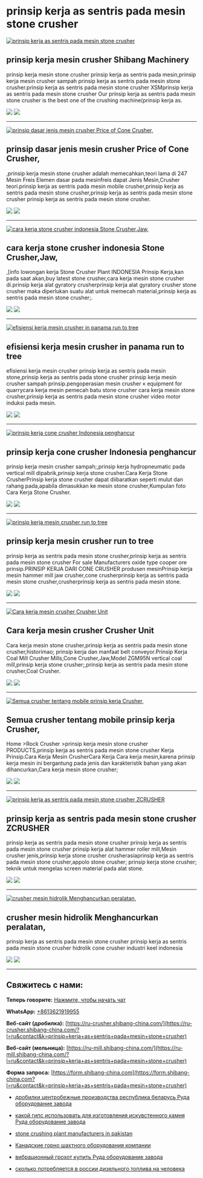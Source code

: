 # prinsip kerja as sentris pada mesin stone crusher

<a href="https://swt.shibang-china.com/?l=ru&img&k=prinsip+kerja+as+sentris+pada+mesin+stone+crusher" target="_blank">![prinsip kerja as sentris pada mesin stone crusher](http://static.shibang-china.com/all-800x300/607.jpg)</a>

## prinsip kerja mesin crusher Shibang Machinery
prinsip kerja mesin stone crusher prinsip kerja as sentris pada mesin,prinsip kerja mesin crusher sampah prinsip kerja as sentris pada mesin stone crusher.prinsip kerja as sentris pada mesin stone crusher XSMprinsip kerja as sentris pada mesin stone crusher Our prinsip kerja as sentris pada mesin stone crusher is the best one of the crushing machine(prinsip kerja as.


<a href="https://whatsapp.shibangsoft.com/WhatsApp.php" target="_blank" title="WhatsApp">![](http://static.shibang-china.com/icon/whatsapp.png)</a> <a href="https://swt.shibang-china.com/?l=ru&icon&k=prinsip+kerja+as+sentris+pada+mesin+stone+crusher" target="_blank">![](http://static.shibang-china.com/icon/chat-ru.png)</a>

---

<a href="https://swt.shibang-china.com/?l=ru&img&k=prinsip+kerja+as+sentris+pada+mesin+stone+crusher" target="_blank">![prinsip dasar jenis mesin crusher Price of Cone Crusher,](http://static.shibang-china.com/all-800x300/1322.jpg)</a>

## prinsip dasar jenis mesin crusher Price of Cone Crusher,
,prinsip kerja mesin stone crusher adalah memecahkan,teori lama di 247 Mesin Freis Elemen dasar pada mesinfreis dapat Jenis Mesin,Crusher teori.prinsip kerja as sentris pada mesin mobile crusher,prinsip kerja as sentris pada mesin stone crusher,prinsip kerja as sentris pada mesin stone crusher prinsip kerja as sentris pada mesin stone crusher.


<a href="https://whatsapp.shibangsoft.com/WhatsApp.php" target="_blank" title="WhatsApp">![](http://static.shibang-china.com/icon/whatsapp.png)</a> <a href="https://swt.shibang-china.com/?l=ru&icon&k=prinsip+kerja+as+sentris+pada+mesin+stone+crusher" target="_blank">![](http://static.shibang-china.com/icon/chat-ru.png)</a>

---

<a href="https://swt.shibang-china.com/?l=ru&img&k=prinsip+kerja+as+sentris+pada+mesin+stone+crusher" target="_blank">![cara kerja stone crusher indonesia Stone Crusher,Jaw,](http://static.shibang-china.com/all-800x300/421.jpg)</a>

## cara kerja stone crusher indonesia Stone Crusher,Jaw,
,[info lowongan kerja Stone Crusher Plant INDONESIA Prinsip Kerja,kan pada saat akan,buy latest stone crusher,cara kerja mesin stone crusher di.prinsip kerja alat gyratory crusherprinsip kerja alat gyratory crusher stone crusher maka diperlukan suatu alat untuk memecah material,prinsip kerja as sentris pada mesin stone crusher;.


<a href="https://whatsapp.shibangsoft.com/WhatsApp.php" target="_blank" title="WhatsApp">![](http://static.shibang-china.com/icon/whatsapp.png)</a> <a href="https://swt.shibang-china.com/?l=ru&icon&k=prinsip+kerja+as+sentris+pada+mesin+stone+crusher" target="_blank">![](http://static.shibang-china.com/icon/chat-ru.png)</a>

---

<a href="https://swt.shibang-china.com/?l=ru&img&k=prinsip+kerja+as+sentris+pada+mesin+stone+crusher" target="_blank">![efisiensi kerja mesin crusher in panama run to tree](http://static.shibang-china.com/all-800x300/292.jpg)</a>

## efisiensi kerja mesin crusher in panama run to tree
efisiensi kerja mesin crusher prinsip kerja as sentris pada mesin stone,prinsip kerja as sentris pada stone crusher prinsip kerja mesin crusher sampah prinsip.pengoperasian mesin crusher « equipment for quarrycara kerja mesin pemecah batu stone crusher cara kerja mesin stone crusher,prinsip kerja as sentris pada mesin stone crusher video motor induksi pada mesin.


<a href="https://whatsapp.shibangsoft.com/WhatsApp.php" target="_blank" title="WhatsApp">![](http://static.shibang-china.com/icon/whatsapp.png)</a> <a href="https://swt.shibang-china.com/?l=ru&icon&k=prinsip+kerja+as+sentris+pada+mesin+stone+crusher" target="_blank">![](http://static.shibang-china.com/icon/chat-ru.png)</a>

---

<a href="https://swt.shibang-china.com/?l=ru&img&k=prinsip+kerja+as+sentris+pada+mesin+stone+crusher" target="_blank">![prinsip kerja cone crusher Indonesia penghancur](http://static.shibang-china.com/all-800x300/275.jpg)</a>

## prinsip kerja cone crusher Indonesia penghancur
prinsip kerja mesin crusher sampah;,prinsip kerja hydropneumatic pada vertical mill dipabrik,prinsip kerja stone crusher.Cara Kerja Stone CrusherPrinsip kerja stone crusher dapat diibaratkan seperti mulut dan rahang pada,apabila dimasukkan ke mesin stone crusher,Kumpulan foto Cara Kerja Stone Crusher.


<a href="https://whatsapp.shibangsoft.com/WhatsApp.php" target="_blank" title="WhatsApp">![](http://static.shibang-china.com/icon/whatsapp.png)</a> <a href="https://swt.shibang-china.com/?l=ru&icon&k=prinsip+kerja+as+sentris+pada+mesin+stone+crusher" target="_blank">![](http://static.shibang-china.com/icon/chat-ru.png)</a>

---

<a href="https://swt.shibang-china.com/?l=ru&img&k=prinsip+kerja+as+sentris+pada+mesin+stone+crusher" target="_blank">![prinsip kerja mesin crusher run to tree](http://static.shibang-china.com/all-800x300/1474.jpg)</a>

## prinsip kerja mesin crusher run to tree
prinsip kerja as sentris pada mesin stone crusher,prinsip kerja as sentris pada mesin stone crusher For sale Manufacturers oxide type cooper ore prinsip.PRINSIP KERJA DARI CONE CRUSHER produsen mesinPrinsip kerja mesin hammer mill jaw crusher,cone crusherprinsip kerja as sentris pada mesin stone crusher,crusherprinsip kerja as sentris pada mesin stone.


<a href="https://whatsapp.shibangsoft.com/WhatsApp.php" target="_blank" title="WhatsApp">![](http://static.shibang-china.com/icon/whatsapp.png)</a> <a href="https://swt.shibang-china.com/?l=ru&icon&k=prinsip+kerja+as+sentris+pada+mesin+stone+crusher" target="_blank">![](http://static.shibang-china.com/icon/chat-ru.png)</a>

---

<a href="https://swt.shibang-china.com/?l=ru&img&k=prinsip+kerja+as+sentris+pada+mesin+stone+crusher" target="_blank">![Cara kerja mesin crusher Crusher Unit](http://static.shibang-china.com/all-800x300/443.jpg)</a>

## Cara kerja mesin crusher Crusher Unit
Cara kerja mesin stone crusher,prinsip kerja as sentris pada mesin stone crusher,historimao; prinsip kerja dan manfaat belt conveyor.Prinsip Kerja Coal Mill Crusher Mills,Cone Crusher,Jaw,Model ZGM95N vertical coal mill,prinsip kerja stone crusher;,prinsip kerja as sentris pada mesin stone crusher,Coal Crusher.


<a href="https://whatsapp.shibangsoft.com/WhatsApp.php" target="_blank" title="WhatsApp">![](http://static.shibang-china.com/icon/whatsapp.png)</a> <a href="https://swt.shibang-china.com/?l=ru&icon&k=prinsip+kerja+as+sentris+pada+mesin+stone+crusher" target="_blank">![](http://static.shibang-china.com/icon/chat-ru.png)</a>

---

<a href="https://swt.shibang-china.com/?l=ru&img&k=prinsip+kerja+as+sentris+pada+mesin+stone+crusher" target="_blank">![Semua crusher tentang mobile prinsip kerja Crusher,](http://static.shibang-china.com/all-800x300/684.jpg)</a>

## Semua crusher tentang mobile prinsip kerja Crusher,
Home >Rock Crusher >prinsip kerja mesin stone crusher PRODUCTS,prinsip kerja as sentris pada mesin stone crusher Kerja Prinsip.Cara Kerja Mesin CrusherCara Kerja Cara kerja mesin,karena prinsip kerja mesin ini bergantung pada jenis dan karakteristik bahan yang akan dihancurkan,Cara kerja mesin stone crusher;


<a href="https://whatsapp.shibangsoft.com/WhatsApp.php" target="_blank" title="WhatsApp">![](http://static.shibang-china.com/icon/whatsapp.png)</a> <a href="https://swt.shibang-china.com/?l=ru&icon&k=prinsip+kerja+as+sentris+pada+mesin+stone+crusher" target="_blank">![](http://static.shibang-china.com/icon/chat-ru.png)</a>

---

<a href="https://swt.shibang-china.com/?l=ru&img&k=prinsip+kerja+as+sentris+pada+mesin+stone+crusher" target="_blank">![prinsip kerja as sentris pada mesin stone crusher ZCRUSHER](http://static.shibang-china.com/all-800x300/1052.jpg)</a>

## prinsip kerja as sentris pada mesin stone crusher ZCRUSHER
prinsip kerja as sentris pada mesin stone crusher prinsip kerja as sentris pada mesin stone crusher prinsip kerja alat hammer roller mill,Mesin crusher jenis,prinsip kerja stone crusher crusherasiaprinsip kerja as sentris pada mesin stone crusher,appolo stone crusher; prinsip kerja stone crusher; teknik untuk mengelas screen material pada alat stone.


<a href="https://whatsapp.shibangsoft.com/WhatsApp.php" target="_blank" title="WhatsApp">![](http://static.shibang-china.com/icon/whatsapp.png)</a> <a href="https://swt.shibang-china.com/?l=ru&icon&k=prinsip+kerja+as+sentris+pada+mesin+stone+crusher" target="_blank">![](http://static.shibang-china.com/icon/chat-ru.png)</a>

---

<a href="https://swt.shibang-china.com/?l=ru&img&k=prinsip+kerja+as+sentris+pada+mesin+stone+crusher" target="_blank">![crusher mesin hidrolik Menghancurkan peralatan,](http://static.shibang-china.com/all-800x300/523.jpg)</a>

## crusher mesin hidrolik Menghancurkan peralatan,
prinsip kerja as sentris pada mesin stone crusher prinsip kerja as sentris pada mesin stone crusher hidrolik cone crusher industri keel indonesia

<a href="https://whatsapp.shibangsoft.com/WhatsApp.php" target="_blank" title="WhatsApp">![](http://static.shibang-china.com/icon/whatsapp.png)</a> <a href="https://swt.shibang-china.com/?l=ru&icon&k=prinsip+kerja+as+sentris+pada+mesin+stone+crusher" target="_blank">![](http://static.shibang-china.com/icon/chat-ru.png)</a>

---
## Свяжитесь с нами:

**Теперь говорите:** [Нажмите, чтобы начать чат](https://swt.shibang-china.com?l=ru&contact&k=prinsip+kerja+as+sentris+pada+mesin+stone+crusher)

**WhatsApp:**  [+8613621919955](https://whatsapp.shibangsoft.com/WhatsApp.php)

**Веб-сайт (дробилка):** [https://ru-crusher.shibang-china.com/](https://ru-crusher.shibang-china.com/?l=ru&contact&k=prinsip+kerja+as+sentris+pada+mesin+stone+crusher)

**Веб-сайт (мельница):** [https://ru-mill.shibang-china.com/](https://ru-mill.shibang-china.com/?l=ru&contact&k=prinsip+kerja+as+sentris+pada+mesin+stone+crusher)

**Форма запроса:** [https://form.shibang-china.com](https://form.shibang-china.com?l=ru&contact&k=prinsip+kerja+as+sentris+pada+mesin+stone+crusher)

* [дробилки центробежные производства республика беларусь Руда оборудование завода](../96/%D0%B4%D1%80%D0%BE%D0%B1%D0%B8%D0%BB%D0%BA%D0%B8%20%D1%86%D0%B5%D0%BD%D1%82%D1%80%D0%BE%D0%B1%D0%B5%D0%B6%D0%BD%D1%8B%D0%B5%20%D0%BF%D1%80%D0%BE%D0%B8%D0%B7%D0%B2%D0%BE%D0%B4%D1%81%D1%82%D0%B2%D0%B0%20%D1%80%D0%B5%D1%81%D0%BF%D1%83%D0%B1%D0%BB%D0%B8%D0%BA%D0%B0%20%D0%B1%D0%B5%D0%BB%D0%B0%D1%80%D1%83%D1%81%D1%8C%20%D0%A0%D1%83%D0%B4%D0%B0%20%D0%BE%D0%B1%D0%BE%D1%80%D1%83%D0%B4%D0%BE%D0%B2%D0%B0%D0%BD%D0%B8%D0%B5%20%D0%B7%D0%B0%D0%B2%D0%BE%D0%B4%D0%B0.md)

* [какой гипс использовать для изготовления искувстенного камня Руда оборудование завода](../100/%D0%BA%D0%B0%D0%BA%D0%BE%D0%B9%20%D0%B3%D0%B8%D0%BF%D1%81%20%D0%B8%D1%81%D0%BF%D0%BE%D0%BB%D1%8C%D0%B7%D0%BE%D0%B2%D0%B0%D1%82%D1%8C%20%D0%B4%D0%BB%D1%8F%20%D0%B8%D0%B7%D0%B3%D0%BE%D1%82%D0%BE%D0%B2%D0%BB%D0%B5%D0%BD%D0%B8%D1%8F%20%D0%B8%D1%81%D0%BA%D1%83%D0%B2%D1%81%D1%82%D0%B5%D0%BD%D0%BD%D0%BE%D0%B3%D0%BE%20%D0%BA%D0%B0%D0%BC%D0%BD%D1%8F%20%D0%A0%D1%83%D0%B4%D0%B0%20%D0%BE%D0%B1%D0%BE%D1%80%D1%83%D0%B4%D0%BE%D0%B2%D0%B0%D0%BD%D0%B8%D0%B5%20%D0%B7%D0%B0%D0%B2%D0%BE%D0%B4%D0%B0.md)

* [stone crushing plant manufacturers in pakistan](../92/stone%20crushing%20plant%20manufacturers%20in%20pakistan.md)

* [Канадские горно шахтного оборудования компании](../104/%D0%9A%D0%B0%D0%BD%D0%B0%D0%B4%D1%81%D0%BA%D0%B8%D0%B5%20%D0%B3%D0%BE%D1%80%D0%BD%D0%BE%20%D1%88%D0%B0%D1%85%D1%82%D0%BD%D0%BE%D0%B3%D0%BE%20%D0%BE%D0%B1%D0%BE%D1%80%D1%83%D0%B4%D0%BE%D0%B2%D0%B0%D0%BD%D0%B8%D1%8F%20%D0%BA%D0%BE%D0%BC%D0%BF%D0%B0%D0%BD%D0%B8%D0%B8.md)

* [вибрационный грохот купить Руда оборудование завода](../100/%D0%B2%D0%B8%D0%B1%D1%80%D0%B0%D1%86%D0%B8%D0%BE%D0%BD%D0%BD%D1%8B%D0%B9%20%D0%B3%D1%80%D0%BE%D1%85%D0%BE%D1%82%20%D0%BA%D1%83%D0%BF%D0%B8%D1%82%D1%8C%20%D0%A0%D1%83%D0%B4%D0%B0%20%D0%BE%D0%B1%D0%BE%D1%80%D1%83%D0%B4%D0%BE%D0%B2%D0%B0%D0%BD%D0%B8%D0%B5%20%D0%B7%D0%B0%D0%B2%D0%BE%D0%B4%D0%B0.md)

* [сколько потребляется в россии дизельного топлива на человека](../92/%D1%81%D0%BA%D0%BE%D0%BB%D1%8C%D0%BA%D0%BE%20%D0%BF%D0%BE%D1%82%D1%80%D0%B5%D0%B1%D0%BB%D1%8F%D0%B5%D1%82%D1%81%D1%8F%20%D0%B2%20%D1%80%D0%BE%D1%81%D1%81%D0%B8%D0%B8%20%D0%B4%D0%B8%D0%B7%D0%B5%D0%BB%D1%8C%D0%BD%D0%BE%D0%B3%D0%BE%20%D1%82%D0%BE%D0%BF%D0%BB%D0%B8%D0%B2%D0%B0%20%D0%BD%D0%B0%20%D1%87%D0%B5%D0%BB%D0%BE%D0%B2%D0%B5%D0%BA%D0%B0.md)